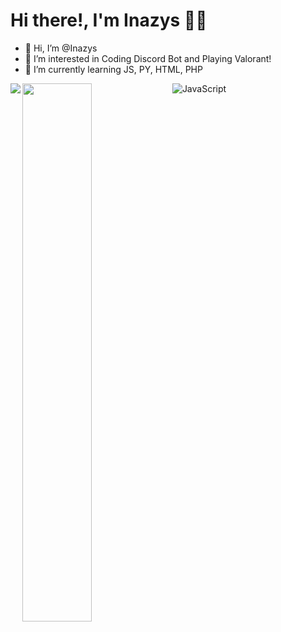 # Hi there!, I'm Inazys 👀👋
- 👋 Hi, I’m @Inazys
- 👀 I’m interested in Coding Discord Bot and Playing Valorant!
- 🌱 I’m currently learning JS, PY, HTML, PHP

<img align="left" src="https://github-readme-stats.vercel.app/api?username=inazys&&show_icons=true&theme=tokyonight" />
<img align="left" width="47%" src="https://github-readme-stats.vercel.app/api/top-langs/?username=inazys&theme=tokyonight" />

![JavaScript](https://img.shields.io/badge/javascript-%23323330.svg?style=for-the-badge&logo=javascript&logoColor=%23F7DF1E)
